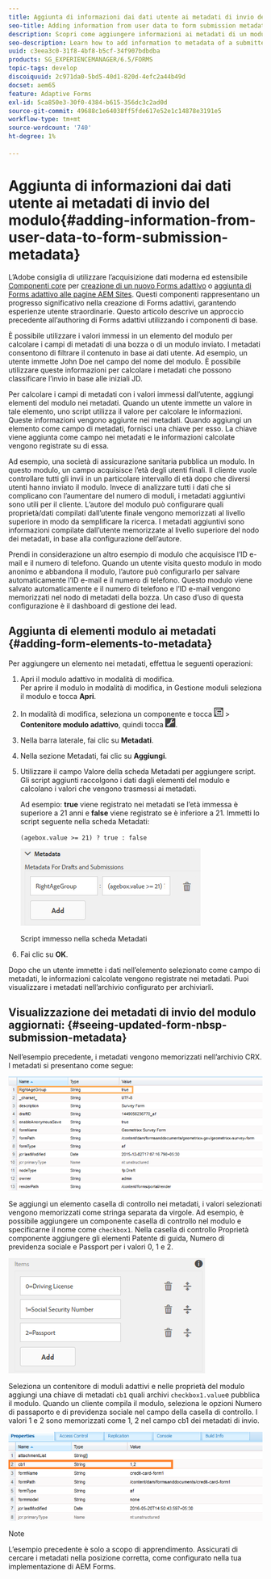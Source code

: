 ```yaml
---
title: Aggiunta di informazioni dai dati utente ai metadati di invio del modulo
seo-title: Adding information from user data to form submission metadata
description: Scopri come aggiungere informazioni ai metadati di un modulo inviato con i dati forniti dall’utente.
seo-description: Learn how to add information to metadata of a submitted form with user provided data.
uuid: c3eea3c0-31f8-4bf8-b5cf-34f907bdbdba
products: SG_EXPERIENCEMANAGER/6.5/FORMS
topic-tags: develop
discoiquuid: 2c971da0-5bd5-40d1-820d-4efc2a44b49d
docset: aem65
feature: Adaptive Forms
exl-id: 5ca850e3-30f0-4384-b615-356dc3c2ad0d
source-git-commit: 49688c1e64038ff5fde617e52e1c14878e3191e5
workflow-type: tm+mt
source-wordcount: '740'
ht-degree: 1%

---
```


# Aggiunta di informazioni dai dati utente ai metadati di invio del modulo{#adding-information-from-user-data-to-form-submission-metadata}

<span class="preview"> L’Adobe consiglia di utilizzare l’acquisizione dati moderna ed estensibile [Componenti core](https://experienceleague.adobe.com/docs/experience-manager-core-components/using/adaptive-forms/introduction.html?lang=it) per [creazione di un nuovo Forms adattivo](/help/forms/using/create-an-adaptive-form-core-components.md) o [aggiunta di Forms adattivo alle pagine AEM Sites](/help/forms/using/create-or-add-an-adaptive-form-to-aem-sites-page.md). Questi componenti rappresentano un progresso significativo nella creazione di Forms adattivi, garantendo esperienze utente straordinarie. Questo articolo descrive un approccio precedente all’authoring di Forms adattivi utilizzando i componenti di base. </span>

È possibile utilizzare i valori immessi in un elemento del modulo per calcolare i campi di metadati di una bozza o di un modulo inviato. I metadati consentono di filtrare il contenuto in base ai dati utente. Ad esempio, un utente immette John Doe nel campo del nome del modulo. È possibile utilizzare queste informazioni per calcolare i metadati che possono classificare l’invio in base alle iniziali JD.

Per calcolare i campi di metadati con i valori immessi dall’utente, aggiungi elementi del modulo nei metadati. Quando un utente immette un valore in tale elemento, uno script utilizza il valore per calcolare le informazioni. Queste informazioni vengono aggiunte nei metadati. Quando aggiungi un elemento come campo di metadati, fornisci una chiave per esso. La chiave viene aggiunta come campo nei metadati e le informazioni calcolate vengono registrate su di essa.

Ad esempio, una società di assicurazione sanitaria pubblica un modulo. In questo modulo, un campo acquisisce l’età degli utenti finali. Il cliente vuole controllare tutti gli invii in un particolare intervallo di età dopo che diversi utenti hanno inviato il modulo. Invece di analizzare tutti i dati che si complicano con l’aumentare del numero di moduli, i metadati aggiuntivi sono utili per il cliente. L’autore del modulo può configurare quali proprietà/dati compilati dall’utente finale vengono memorizzati al livello superiore in modo da semplificare la ricerca. I metadati aggiuntivi sono informazioni compilate dall’utente memorizzate al livello superiore del nodo dei metadati, in base alla configurazione dell’autore.

Prendi in considerazione un altro esempio di modulo che acquisisce l’ID e-mail e il numero di telefono. Quando un utente visita questo modulo in modo anonimo e abbandona il modulo, l’autore può configurarlo per salvare automaticamente l’ID e-mail e il numero di telefono. Questo modulo viene salvato automaticamente e il numero di telefono e l’ID e-mail vengono memorizzati nel nodo di metadati della bozza. Un caso d’uso di questa configurazione è il dashboard di gestione dei lead.

## Aggiunta di elementi modulo ai metadati {#adding-form-elements-to-metadata}

Per aggiungere un elemento nei metadati, effettua le seguenti operazioni:

1. Apri il modulo adattivo in modalità di modifica.\
   Per aprire il modulo in modalità di modifica, in Gestione moduli seleziona il modulo e tocca **Apri**.
1. In modalità di modifica, seleziona un componente e tocca ![a livello di campo](assets/field-level.png) > **Contenitore modulo adattivo**, quindi tocca ![cmppr](assets/cmppr.png).
1. Nella barra laterale, fai clic su **Metadati**.
1. Nella sezione Metadati, fai clic su **Aggiungi**.
1. Utilizzare il campo Valore della scheda Metadati per aggiungere script. Gli script aggiunti raccolgono i dati dagli elementi del modulo e calcolano i valori che vengono trasmessi ai metadati.

   Ad esempio: **true** viene registrato nei metadati se l’età immessa è superiore a 21 anni e **false** viene registrato se è inferiore a 21. Immetti lo script seguente nella scheda Metadati:

   `(agebox.value >= 21) ? true : false`

   ![Script metadati](assets/add-element-metadata.png)

   Script immesso nella scheda Metadati

1. Fai clic su **OK**.

Dopo che un utente immette i dati nell’elemento selezionato come campo di metadati, le informazioni calcolate vengono registrate nei metadati. Puoi visualizzare i metadati nell’archivio configurato per archiviarli.

## Visualizzazione dei metadati di invio del modulo aggiornati: {#seeing-updated-form-nbsp-submission-metadata}

Nell’esempio precedente, i metadati vengono memorizzati nell’archivio CRX. I metadati si presentano come segue:

![Metadati](assets/metadata_entry_new.png)

Se aggiungi un elemento casella di controllo nei metadati, i valori selezionati vengono memorizzati come stringa separata da virgole. Ad esempio, è possibile aggiungere un componente casella di controllo nel modulo e specificarne il nome come `checkbox1`. Nella casella di controllo Proprietà componente aggiungere gli elementi Patente di guida, Numero di previdenza sociale e Passport per i valori 0, 1 e 2.

![Memorizzazione di più valori da una casella di controllo](assets/checkbox-metadata.png)

Seleziona un contenitore di moduli adattivi e nelle proprietà del modulo aggiungi una chiave di metadati `cb1` quali archivi `checkbox1.value`e pubblica il modulo. Quando un cliente compila il modulo, seleziona le opzioni Numero di passaporto e di previdenza sociale nel campo della casella di controllo. I valori 1 e 2 sono memorizzati come 1, 2 nel campo cb1 dei metadati di invio.

![Inserimento di metadati per più valori selezionati in un campo casella di controllo](assets/metadata-entry.png)

>[!NOTE]
>
>L’esempio precedente è solo a scopo di apprendimento. Assicurati di cercare i metadati nella posizione corretta, come configurato nella tua implementazione di AEM Forms.
